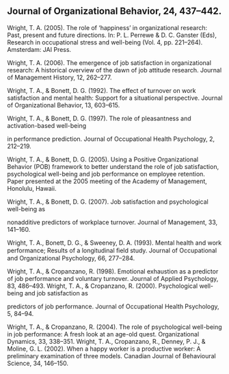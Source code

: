 ## Journal of Organizational Behavior, 24, 437–442.

Wright, T. A. (2005). The role of ‘happiness’ in organizational research: Past, present and future directions. In: P. L. Perrewe & D. C. Ganster (Eds), Research in occupational stress and well-being (Vol. 4, pp. 221–264). Amsterdam: JAI Press.

Wright, T. A. (2006). The emergence of job satisfaction in organizational research: A historical overview of the dawn of job attitude research. Journal of Management History, 12, 262–277.

Wright, T. A., & Bonett, D. G. (1992). The effect of turnover on work satisfaction and mental health: Support for a situational perspective. Journal of Organizational Behavior, 13, 603–615.

Wright, T. A., & Bonett, D. G. (1997). The role of pleasantness and activation-based well-being

in performance prediction. Journal of Occupational Health Psychology, 2, 212–219.

Wright, T. A., & Bonett, D. G. (2005). Using a Positive Organizational Behavior (POB) framework to better understand the role of job satisfaction, psychological well-being and job performance on employee retention. Paper presented at the 2005 meeting of the Academy of Management, Honolulu, Hawaii.

Wright, T. A., & Bonett, D. G. (2007). Job satisfaction and psychological well-being as

nonadditive predictors of workplace turnover. Journal of Management, 33, 141–160.

Wright, T. A., Bonett, D. G., & Sweeney, D. A. (1993). Mental health and work performance; Results of a longitudinal ﬁeld study. Journal of Occupational and Organizational Psychology, 66, 277–284.

Wright, T. A., & Cropanzano, R. (1998). Emotional exhaustion as a predictor of job performance and voluntary turnover. Journal of Applied Psychology, 83, 486–493. Wright, T. A., & Cropanzano, R. (2000). Psychological well-being and job satisfaction as

predictors of job performance. Journal of Occupational Health Psychology, 5, 84–94.

Wright, T. A., & Cropanzano, R. (2004). The role of psychological well-being in job performance: A fresh look at an age-old quest. Organizational Dynamics, 33, 338–351. Wright, T. A., Cropanzano, R., Denney, P. J., & Moline, G. L. (2002). When a happy worker is a productive worker: A preliminary examination of three models. Canadian Journal of Behavioural Science, 34, 146–150.